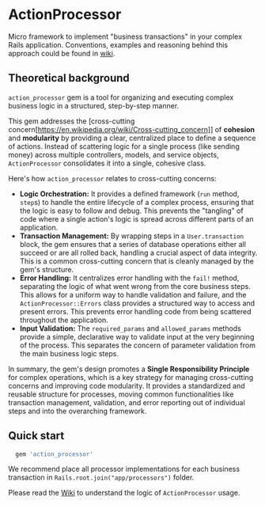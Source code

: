 # ActionProcessor

Micro framework to implement "business transactions" in your complex Rails application. Conventions, examples and reasoning 
behind this approach could be found in [wiki](https://github.com/GhennadiiMir/action_processor/wiki).

## Theoretical background

`action_processor` gem is a tool for organizing and executing complex business logic in a structured, step-by-step manner.

This gem addresses the [cross-cutting concern[https://en.wikipedia.org/wiki/Cross-cutting_concern]] of **cohesion** and **modularity** by providing a clear, centralized place to define a sequence of actions. Instead of scattering logic for a single process (like sending money) across multiple controllers, models, and service objects, `ActionProcessor` consolidates it into a single, cohesive class.

Here's how `action_processor` relates to cross-cutting concerns:

* **Logic Orchestration:** It provides a defined framework (`run` method, `step`s) to handle the entire lifecycle of a complex process, ensuring that the logic is easy to follow and debug. This prevents the "tangling" of code where a single action's logic is spread across different parts of an application.
* **Transaction Management:** By wrapping steps in a `User.transaction` block, the gem ensures that a series of database operations either all succeed or are all rolled back, handling a crucial aspect of data integrity. This is a common cross-cutting concern that is cleanly managed by the gem's structure.
* **Error Handling:** It centralizes error handling with the `fail!` method, separating the logic of what went wrong from the core business steps. This allows for a uniform way to handle validation and failure, and the `ActionProcessor::Errors` class provides a structured way to access and present errors. This prevents error handling code from being scattered throughout the application.
* **Input Validation:** The `required_params` and `allowed_params` methods provide a simple, declarative way to validate input at the very beginning of the process. This separates the concern of parameter validation from the main business logic steps.

In summary, the gem's design promotes a **Single Responsibility Principle** for complex operations, which is a key strategy for managing cross-cutting concerns and improving code modularity. It provides a standardized and reusable structure for processes, moving common functionalities like transaction management, validation, and error reporting out of individual steps and into the overarching framework.

## Quick start

```ruby
  gem 'action_processor'
```

We recommend place all processor implementations for each business transaction in `Rails.root.join("app/processors")` folder.

Please read the [Wiki](https://github.com/GhennadiiMir/action_processor/wiki) to understand the logic of `ActionProcessor` usage.


